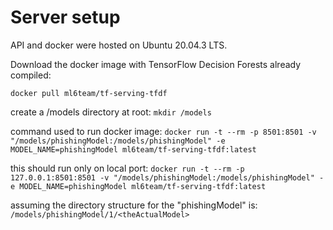 # Server setup

API and docker were hosted on Ubuntu 20.04.3 LTS.

Download the docker image with TensorFlow Decision Forests already compiled:
```
docker pull ml6team/tf-serving-tfdf

```

create a /models directory at root:
`mkdir /models`

command used to run docker image: `docker run -t --rm -p 8501:8501 -v "/models/phishingModel:/models/phishingModel" -e MODEL_NAME=phishingModel ml6team/tf-serving-tfdf:latest`

this should run only on local port:
`docker run -t --rm -p 127.0.0.1:8501:8501 -v "/models/phishingModel:/models/phishingModel" -e MODEL_NAME=phishingModel ml6team/tf-serving-tfdf:latest`

assuming the directory structure for the "phishingModel" is:
`/models/phishingModel/1/<theActualModel>`

